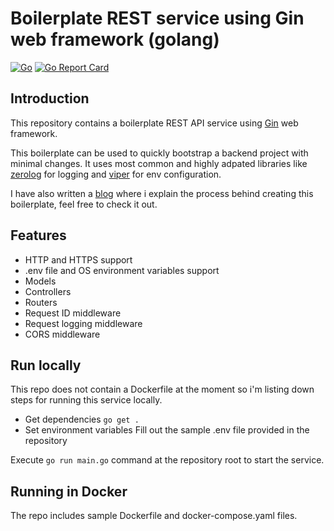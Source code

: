 # Boilerplate REST service using Gin web framework (golang)

[![Go](https://github.com/lakhinsu/gin-boilerplate/actions/workflows/go.yml/badge.svg)](https://github.com/lakhinsu/gin-boilerplate/actions/workflows/go.yml) [![Go Report Card](https://goreportcard.com/badge/github.com/lakhinsu/gin-boilerplate)](https://goreportcard.com/report/github.com/lakhinsu/gin-boilerplate)

## Introduction

This repository contains a boilerplate REST API service using [Gin](https://gin-gonic.com/) web framework.

This boilerplate can be used to quickly bootstrap a backend project with minimal changes. It uses most common and highly adpated libraries like [zerolog](https://github.com/rs/zerolog) for logging and [viper](https://github.com/spf13/viper) for env configuration.

I have also written a [blog](https://medium.com/@hinsulak/rest-api-service-boilerplate-using-gin-web-framework-golang-c4eeb48b14f) where i explain the process behind creating this boilerplate, feel free to check it out.

## Features
- HTTP and HTTPS support
- .env file and OS environment variables support
- Models
- Controllers
- Routers
- Request ID middleware
- Request logging middleware
- CORS middleware


## Run locally
This repo does not contain a Dockerfile at the moment so i'm listing down steps for running this service locally.
- Get dependencies
`go get .`
- Set environment variables
  Fill out the sample .env file provided in the repository

Execute `go run main.go` command at the repository root to start the service.
## Running in Docker
The repo includes sample Dockerfile and docker-compose.yaml files.

